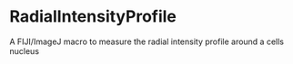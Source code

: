 # RadialIntensityProfile
A FIJI/ImageJ macro to measure the radial intensity profile around a cells nucleus
